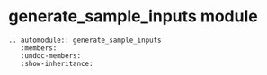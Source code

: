 # generate_sample_inputs module

```{eval-rst}
.. automodule:: generate_sample_inputs
   :members:
   :undoc-members:
   :show-inheritance:
```
